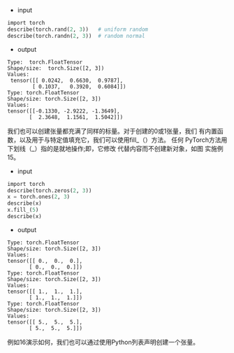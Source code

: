 - input 
```python
import torch
describe(torch.rand(2, 3))   # uniform random
describe(torch.randn(2, 3))  # random normal
```
- output 
```
Type:  torch.FloatTensor
Shape/size:  torch.Size([2, 3])
Values:
 tensor([[ 0.0242,  0.6630,  0.9787],
        [ 0.1037,   0.3920,  0.6084]])
Type: torch.FloatTensor
Shape/size: torch.Size([2, 3])
Values:
tensor([[-0.1330, -2.9222, -1.3649],
       [  2.3648,  1.1561,  1.5042]])
```
我们也可以创建张量都充满了同样的标量。对于创建的0或1张量，我们
有内置函数，以及用于与特定值填充它，我们可以使用fill_（）方法。 任何
PyTorch方法用下划线（_）指的是就地操作;即，它修改
代替内容而不创建新对象，如图
实施例15。
- input
```python
import torch
describe(torch.zeros(2, 3))
x = torch.ones(2, 3)
describe(x)
x.fill_(5)
describe(x)
```
- output
```
Type: torch.FloatTensor
Shape/size: torch.Size([2, 3])
Values:
tensor([[ 0.,  0.,  0.],
       [ 0.,  0.,  0.]])
Type: torch.FloatTensor
Shape/size: torch.Size([2, 3])
Values:
tensor([[ 1.,  1.,  1.],
       [ 1.,  1.,  1.]])
Type: torch.FloatTensor
Shape/size: torch.Size([2, 3])
Values:
tensor([[ 5.,  5.,  5.],
       [ 5.,  5.,  5.]])
```
例如16演示如何，我们也可以通过使用Python列表声明创建一个张量。
